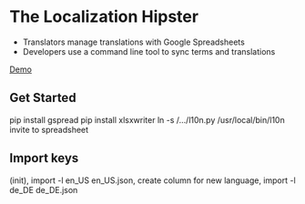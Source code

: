 # The Localization Hipster

 * Translators manage translations with Google Spreadsheets
 * Developers use a command line tool to sync terms and translations

[Demo](https://docs.google.com/spreadsheets/d/1ZzKO7SVCeqHxGcj-yxoagEyfWBOXtfXFOFPGzqXI5K4/edit?usp=sharing)

## Get Started

pip install gspread
pip install xlsxwriter
ln -s /.../l10n.py /usr/local/bin/l10n
invite to spreadsheet

## Import keys

(init), import -l en_US en_US.json, create column for new language, import -l de_DE de_DE.json
